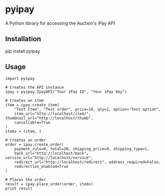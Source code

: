 pyipay
======

A Python library for accessing the Auction's iPay API


Installation
------------
pip install pyipay

Usage
-----

    import pyipay
    
    # Creates the API instance
    ipay = pyipay.IpayAPI("Your iPay ID", "Your iPay Key")
    
    # Creates an item
    item = ipay.create_item(
        "Test Item", "Test order", price=10, qty=2, option="Test option",
        item_url="http://localhost/item/", thumbnail_url="http://localhost/thumb",
        cancellable=True
    )
    items = (item, )
    
    # Creates an order
    order = ipay.create_order(
        payment_rule=0, total=20, shipping_price=0, shipping_type=1,
        back_url="http://localhost/back", service_url="http://localhost/service",
        redirect_url="http://localhost/redirect", address_required=False,
        redirection_enabled=True
    )

    # Places the order
    result = ipay.place_order(order, items)
    print result
